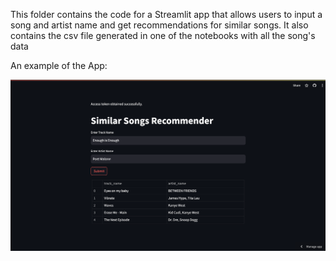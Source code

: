 This folder contains the code for a Streamlit app that allows users to input a song and artist name and get recommendations for similar songs. It also contains the csv file generated in one of the notebooks with all the song's data

An example of the App: 

![Screenshot of the Atreamlit App ](https://github.com/antongovi/Song-Recommendation-System/blob/aa161eef3e7aa550dd6f1f163e87016841f115a8/Streamlit%20APP/Images/Screenshot%202024-02-21%20at%2015.04.46.png)


